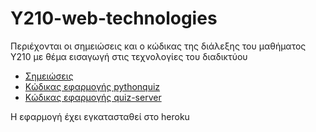 # Y210-web-technologies

 Περιέχονται οι σημειώσεις και ο κώδικας της διάλεξης του μαθήματος Υ210 με θέμα εισαγωγή στις τεχνολογίες του διαδικτύου
 
 * [Σημειώσεις](https://github.com/navouris/Y210-web-technologies/blob/main/handouts/Y210-Avouris-web-technologies-notes.md)
 * [Κώδικας εφαρμογής pythonquiz]()
 * [Κώδικας εφαρμογής quiz-server]()

Η εφαρμογή έχει εγκατασταθεί στο heroku
